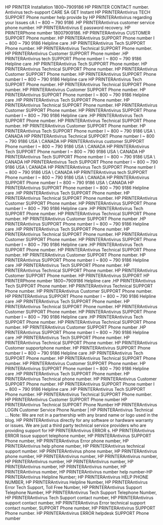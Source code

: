HP PRINTER Installation 1800\~7909186 HP PRINTER CONTACT number.
Antivirus tech-support CARE SA GET Instant HP PRINTERAntivirus TECH
SUPPORT Phone number help provide by HP PRINTERAntivirus regarding your
Issues cA I \~ 800 \~ 790 9186 .HP PRINTERAntivirus customer service
phone number. HP PRINTERAntivirus E password recovery. HP PRINTERPhone
number 18007909186. HP PRINTERAntivirus CUSTOMER SUPPORT Phone number.
HP PRINTERAntivirus SUPPORT Phone number I \~ 800 \~ 790 9186 Helpline
care .HP PRINTERAntivirus Tech SUPPORT Phone number. HP PRINTERAntivirus
Technical SUPPORT Phone number. HP PRINTERAntivirus Customer SUPPORT
Phone number .HP PRINTERAntivirus tech SUPPORT Phone number I \~ 800 \~
790 9186 Helpline care .HP PRINTERAntivirus Tech SUPPORT Phone number.
HP PRINTERAntivirus Technical SUPPORT Phone number. HP PRINTERAntivirus
Customer SUPPORT Phone number. HP PRINTERAntivirus SUPPORT Phone number
I \~ 800 \~ 790 9186 Helpline care HP PRINTERAntivirus Tech SUPPORT
Phone number. HP PRINTERAntivirus Technical SUPPORT Phone number. HP
PRINTERAntivirus Customer SUPPORT Phone number. HP PRINTERAntivirus
SUPPORT Phone number I \~ 800 \~ 790 9186 Helpline care .HP
PRINTERAntivirus Tech SUPPORT Phone number. HP PRINTERAntivirus
Technical SUPPORT Phone number. HP PRINTERAntivirus Customer SUPPORT
Phone number. HP PRINTERAntivirus SUPPORT Phone number I \~ 800 \~ 790
9186 Helpline care .HP PRINTERAntivirus Tech SUPPORT Phone number. HP
PRINTERAntivirus Technical SUPPORT Phone number. HP PRINTERAntivirus
Customer SUPPORT Phone number. HP PRINTERAntivirus Tech SUPPORT Phone
number I \~ 800 \~ 790 9186 USA \\ CANADA HP PRINTERAntivirus Technical
SUPPORT Phone number I \~ 800 \~ 790 9186 USA \\ CANADA HP
PRINTERAntivirus customer SUPPORT Phone number I \~ 800 \~ 790 9186 USA
\\ CANADA HP PRINTERAntivirus Tech SUPPORT Phone number I \~ 800 \~ 790
9186 USA \\ CANADA HP PRINTERAntivirus Tech SUPPORT Phone number I \~
800 \~ 790 9186 USA \\ CANADA HP PRINTERAntivirus Tech SUPPORT Phone
number I \~ 800 \~ 790 9186 USA \\ CANADA HP PRINTERAntivirus Tech
SUPPORT Phone number I \~ 800 \~ 790 9186 USA \\ CANADA HP
PRINTERAntivirus tech SUPPORT Phone number I \~ 800 \~ 790 9186 USA \\
CANADA HP PRINTERAntivirus SUPPORT Phone number I \~ 800 \~ 790 9186 USA
\\ CANADA HP PRINTERAntivirus SUPPORT Phone number I \~ 800 \~ 790 9186
Helpline care .HP PRINTERAntivirus Tech SUPPORT Phone number. HP
PRINTERAntivirus Technical SUPPORT Phone number. HP PRINTERAntivirus
Customer SUPPORT Phone number. HP PRINTERAntivirus SUPPORT Phone number
I \~ 800 \~ 790 9186 Helpline care .HP PRINTERAntivirus Tech SUPPORT
Phone number. HP PRINTERAntivirus Technical SUPPORT Phone number. HP
PRINTERAntivirus Customer SUPPORT Phone number .HP PRINTERAntivirus
SUPPORT Phone number I \~ 800 \~ 790 9186 Helpline care .HP
PRINTERAntivirus Tech SUPPORT Phone number. HP PRINTERAntivirus
Technical SUPPORT Phone number. HP PRINTERAntivirus Customer SUPPORT
Phone number. HP PRINTERAntivirus SUPPORT Phone number I \~ 800 \~ 790
9186 Helpline care .HP PRINTERAntivirus Tech SUPPORT Phone number. HP
PRINTERAntivirus Technical SUPPORT Phone number. HP PRINTERAntivirus
Customer SUPPORT Phone number. HP PRINTERAntivirus SUPPORT Phone number
I \~ 800 \~ 790 9186 Helpline care .HP PRINTERAntivirus Tech SUPPORT
Phone number. HP PRINTERAntivirus Technical SUPPORT Phone number. HP
PRINTERAntivirus Customer SUPPORT Phone number. HP PRINTERAntivirus
SUPPORT HP PRINTERPhone number 1800\~7909186 Helpline care .HP
PRINTERAntivirus Tech SUPPORT Phone number. HP PRINTERAntivirus
Technical SUPPORT Phone number. HP PRINTERAntivirus Customer SUPPORT
Phone number. HP PRINTERAntivirus SUPPORT Phone number I \~ 800 \~ 790
9186 Helpline care .HP PRINTERAntivirus Tech SUPPORT Phone number. HP
PRINTERAntivirus Technical SUPPORT Phone number. HP PRINTERAntivirus
Customer SUPPORT Phone number. HP PRINTERAntivirus SUPPORT Phone number
I \~ 800 \~ 790 9186 Helpline care .HP PRINTERAntivirus Tech SUPPORT
Phone number. HP PRINTERAntivirus Technical SUPPORT Phone number. HP
PRINTERAntivirus Customer SUPPORT Phone number .HP PRINTERAntivirus
SUPPORT Phone number I \~ 800 \~ 790 9186 Helpline care .HP
PRINTERAntivirus Tech SUPPORT Phone number. HP PRINTERAntivirus
Technical SUPPORT Phone number. HP PRINTERAntivirus Customer
supportphone number. HP PRINTERAntivirus SUPPORT Phone number I \~ 800
\~ 790 9186 Helpline care .HP PRINTERAntivirus Tech SUPPORT Phone
number. HP PRINTERAntivirus Technical SUPPORT Phone number. HP
PRINTERAntivirus Customer SUPPORT Phone number. HP PRINTERAntivirus
SUPPORT Phone number I \~ 800 \~ 790 9186 Helpline care .HP
PRINTERAntivirus Tech SUPPORT Phone number. HP PRINTERAntivirus
Technical phone number. HP PRINTERAntivirus Customer SUPPORT Phone
number. HP PRINTERAntivirus SUPPORT Phone number I \~ 800 \~ 790 9186
Helpline care .HP PRINTERAntivirus Tech SUPPORT Phone number. HP
PRINTERAntivirus Technical SUPPORT Phone number. HP PRINTERAntivirus
Customer SUPPORT Phone number HP PRINTERAntivirus Technical SUPPORT
Phone Number HP PRINTERAntivirus LOGIN Customer Service Phone Number \|
HP PRINTERAntivirus Technical ... Note: We are not in a partnership with
any brand name or logo used in the blog. HP PRINTERAntivirus directly
for any software or hardware warranty or issues. We are just a third
party technical service providers who are providing support for HP
PRINTERAntivirus ERROR s. HP PRINTERAntivirus ERROR Issue support
telephone number, HP PRINTERAntivirus SUPPORT Phone number, HP
PRINTERAntivirus Error phone number, HP PRINTERAntivirus help phone
number, HP PRINTERAntivirus technical support number. HP
PRINTERAntivirus phone number, HP PRINTERAntivirus phone number, HP
PRINTERAntivirus number, HP PRINTERAntivirus number, HP PRINTERAntivirus
number, HP PRINTERAntivirus number, HP PRINTERAntivirus number, HP
PRINTERAntivirus number, HP PRINTERAntivirus number, HP PRINTERAntivirus
number help number-HP PRINTERAntivirus Helpline Number; HP
PRINTERAntivirus HELP PHONE NUMBER, HP PRINTERAntivirus Helpline Number,
HP PRINTERAntivirus Error Tech Support, Toll Free Number, HP
PRINTERAntivirus Support Telephone Number, HP PRINTERAntivirus Tech
Support Telephone Number, HP PRINTERAntivirus Tech Support contact
number, HP PRINTERAntivirus support contact number, HP PRINTERAntivirus
Error technical support contact number, SUPPORT Phone number, HP
PRINTERAntivirus SUPPORT Phone number. HP PRINTERAntivirus ERROR
helpdesk SUPPORT Phone number
